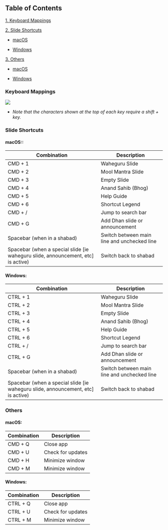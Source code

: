 ## Table of Contents

[1. Keyboard Mappings](#mappings)

[2. Slide Shortcuts](#slides)

- [macOS](#macos-slides)

- [Windows](#windows-slides)

[3. Others](#others)

- [macOS](#macos-others)

- [Windows](#windows-others)

### <a name="mappings">Keyboard Mappings</a>

![](./assets/img/help_images/web-desktop-keyboard-map.png)

- _Note that the characters shown at the top of each key require a shift + key._

### <a name="slides">Slide Shortcuts</a>

#### <a name="macos-slides">macOS:</a>:

| Combination                                                                      | Description                                 |
| -------------------------------------------------------------------------------- | ------------------------------------------- |
| CMD + 1                                                                          | Waheguru Slide                              |
| CMD + 2                                                                          | Mool Mantra Slide                           |
| CMD + 3                                                                          | Empty Slide                                 |
| CMD + 4                                                                          | Anand Sahib (Bhog)                          |
| CMD + 5                                                                          | Help Guide                                  |
| CMD + 6                                                                          | Shortcut Legend                             |
| CMD + /                                                                          | Jump to search bar                          |
| CMD + G                                                                          | Add Dhan slide or announcement              |
| Spacebar (when in a shabad)                                                      | Switch between main line and unchecked line |
| Spacebar (when a special slide [ie waheguru slide, announcement, etc] is active) | Switch back to shabad                       |

#### <a name="windows-slides">Windows:</a>

| Combination                                                                      | Description                                 |
| -------------------------------------------------------------------------------- | ------------------------------------------- |
| CTRL + 1                                                                         | Waheguru Slide                              |
| CTRL + 2                                                                         | Mool Mantra Slide                           |
| CTRL + 3                                                                         | Empty Slide                                 |
| CTRL + 4                                                                         | Anand Sahib (Bhog)                          |
| CTRL + 5                                                                         | Help Guide                                  |
| CTRL + 6                                                                         | Shortcut Legend                             |
| CTRL + /                                                                         | Jump to search bar                          |
| CTRL + G                                                                         | Add Dhan slide or announcement              |
| Spacebar (when in a shabad)                                                      | Switch between main line and unchecked line |
| Spacebar (when a special slide [ie waheguru slide, announcement, etc] is active) | Switch back to shabad                       |

### <a name="others">Others</a>

#### <a name ="macos-others">macOS:</a>

| Combination | Description       |
| ----------- | ----------------- |
| CMD + Q     | Close app         |
| CMD + U     | Check for updates |
| CMD + H     | Minimize window   |
| CMD + M     | Minimize window   |

#### <a name ="windows-others">Windows:</a>

| Combination | Description       |
| ----------- | ----------------- |
| CTRL + Q    | Close app         |
| CTRL + U    | Check for updates |
| CTRL + M    | Minimize window   |
